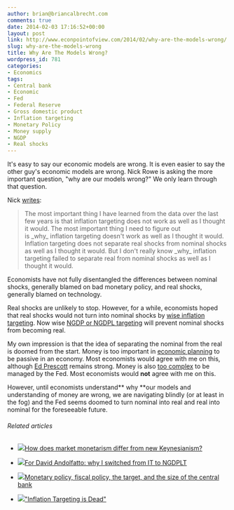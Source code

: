 ```yaml
---
author: brian@briancalbrecht.com
comments: true
date: 2014-02-03 17:16:52+00:00
layout: post
link: http://www.econpointofview.com/2014/02/why-are-the-models-wrong/
slug: why-are-the-models-wrong
title: Why Are The Models Wrong?
wordpress_id: 781
categories:
- Economics
tags:
- Central bank
- Economic
- Fed
- Federal Reserve
- Gross domestic product
- Inflation targeting
- Monetary Policy
- Money supply
- NGDP
- Real shocks
---
```




It's easy to say our economic models are wrong. It is even easier to say the other guy's economic models are wrong. Nick Rowe is asking the more important question, "why are our models wrong?" We only learn through that question.

Nick [writes](http://worthwhile.typepad.com/worthwhile_canadian_initi/2014/02/separating-real-from-nominal-shocks.html):


<blockquote>The most important thing I have learned from the data over the last few years is that inflation targeting does not work as well as I thought it would. The most important thing I need to figure out is _why_ inflation targeting doesn't work as well as I thought it would. Inflation targeting does not separate real shocks from nominal shocks as well as I thought it would. But I don't really know _why_ inflation targeting failed to separate real from nominal shocks as well as I thought it would.</blockquote>


Economists have not fully disentangled the differences between nominal shocks, generally blamed on bad monetary policy, and real shocks, generally blamed on technology.

Real shocks are unlikely to stop. However, for a while, economists hoped that real shocks would not turn into nominal shocks by [wise inflation targeting](http://econbrowser.com/archives/2012/12/conditional_inf_1). Now wise [NGDP or NGDPL targeting](http://econlog.econlib.org/archives/2014/01/ngdp_isnt_the_e.html?utm_source=feedburner&utm_medium=feed&utm_campaign=Feed%3A+Econlog+(EconLog+at+Econlib.org)) will prevent nominal shocks from becoming real.

My own impression is that the idea of separating the nominal from the real is doomed from the start. Money is too important in [economic planning](http://archive.mises.org/19608/the-austrian-theory-of-the-business-cycle-a-story-of-calculation-miscalculation-and-recalculation/) to be passive in an economy. Most economists would agree with me on this, although [Ed Prescott](http://krugman.blogs.nytimes.com/2014/01/28/kocherlakota-and-the-cultists/) remains strong. Money is also [too complex](http://consultingbyrpm.com/blog/2012/10/money-is-a-spontaneous-order-not-a-social-contrivance.html) to be managed by the Fed. Most economists would **not** agree with me on this.

However, until economists understand** why **our models and understanding of money are wrong, we are navigating blindly (or at least in the fog) and the Fed seems doomed to turn nominal into real and real into nominal for the foreseeable future.


###### Related articles





	
  * [![](http://i.zemanta.com/noimg_63_80_80.jpg)](http://www.themoneyillusion.com/?p=25769)[How does market monetarism differ from new Keynesianism?](http://www.themoneyillusion.com/?p=25769)

	
  * [![](http://i.zemanta.com/199563393_80_80.jpg)](http://worthwhile.typepad.com/worthwhile_canadian_initi/2013/09/for-david-andolfatto-why-i-switched-from-it-to-ngdplt.html)[For David Andolfatto: why I switched from IT to NGDPLT](http://worthwhile.typepad.com/worthwhile_canadian_initi/2013/09/for-david-andolfatto-why-i-switched-from-it-to-ngdplt.html)

	
  * [![](http://i.zemanta.com/237811812_80_80.jpg)](http://worthwhile.typepad.com/worthwhile_canadian_initi/2014/01/monetary-policy-fiscal-policy-the-target-and-the-size-of-the-central-bank.html)[Monetary policy, fiscal policy, the target, and the size of the central bank](http://worthwhile.typepad.com/worthwhile_canadian_initi/2014/01/monetary-policy-fiscal-policy-the-target-and-the-size-of-the-central-bank.html)

	
  * [![](http://i.zemanta.com/94414384_80_80.jpg)](http://economistsview.typepad.com/economistsview/2012/06/inflation-targeting-is-dead.html)["Inflation Targeting is Dead"](http://economistsview.typepad.com/economistsview/2012/06/inflation-targeting-is-dead.html)


